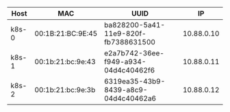 | Host   | MAC                | UUID                                 | IP         |
|--------|--------------------|--------------------------------------|------------|
| k8s-0  | 00:1B:21:BC:9E:45  | ba828200-5a41-11e9-820f-fb7388631500 | 10.88.0.10 |
| k8s-1  | 00:1b:21:bc:9e:43  | e2a7b742-36ee-f949-a934-04d4c40462f6 | 10.88.0.11 |
| k8s-2  | 00:1b:21:bc:9e:3b  | 6319ea35-43b9-8439-a8c9-04d4c40462a6 | 10.88.0.12 |
